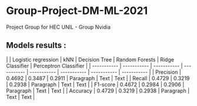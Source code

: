 # Group-Project-DM-ML-2021
Project Group for HEC UNIL - Group Nvidia


## Models results :

|             | Logistic regression |  	kNN |	Decision Tree  | Random Forests | Ridge Classifier   | Perceptron Classifier |
| ----------- | ----------- | ----------- | ----------- | -----------   | ----------- | ----------- | ----------- |
| Precision 	 | 0.4692      | 0.3487      | 0.2911       | Paragraph   | Text        | Text |
| Recall   | 0.4729        | 0.3219   | 0.2938        | Paragraph   | Text        | Text |
| F1-score    | 0.4672        | 0.2984   | 0.2906        | Paragraph   | Text        | Text | 
| Accuracy   | 0.4729        | 0.3219   | 0.2938        | Paragraph   | Text        | Text |

 					
					
